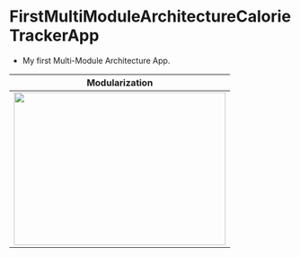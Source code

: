 # FirstMultiModuleArchitectureCalorieTrackerApp
 * My first Multi-Module Architecture App.

|Modularization|
|--------------|
|<img src="https://user-images.githubusercontent.com/50905347/169169972-97b97944-47db-49a6-ae60-66d171dcf0dc.png" width="377" height="272">|
